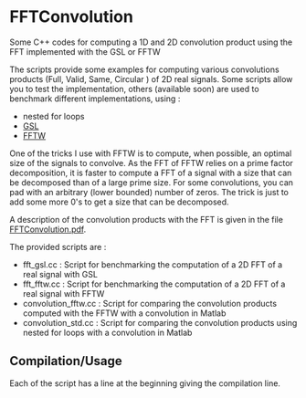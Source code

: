 FFTConvolution
==============

Some C++ codes for computing a 1D and 2D convolution product using the FFT implemented with the GSL or FFTW

The scripts provide some examples for computing various convolutions
products (Full, Valid, Same, Circular ) of 2D real signals. Some
scripts allow you to test the implementation, others (available soon)
are used to benchmark different implementations, using :
- nested for loops
- [GSL](http://www.gnu.org/software/gsl/)
- [FFTW](http://www.fftw.org/)

One of the tricks I use with FFTW is to compute, when possible, an
optimal size of the signals to convolve. As the FFT of FFTW relies on
a prime factor decomposition, it is faster to compute a FFT of a
signal with a size that can be decomposed than of a large prime
size. For some convolutions, you can pad with an arbitrary (lower
bounded) number of zeros. The trick is just to add some more 0's to
get a size that can be decomposed.


A description of the convolution products with the FFT is given in the file [FFTConvolution.pdf](FFTConvolution.pdf).


The provided scripts are :

- fft_gsl.cc : Script for benchmarking the computation of a 2D FFT of a real signal with GSL
- fft_fftw.cc : Script for benchmarking the computation of a 2D FFT of a real signal with FFTW
- convolution_fftw.cc : Script for comparing the convolution products computed with the FFTW with a convolution in Matlab
- convolution_std.cc : Script for comparing the convolution products using nested for loops with a convolution in Matlab

Compilation/Usage
-----------------

Each of the script has a line at the beginning giving the compilation line. 